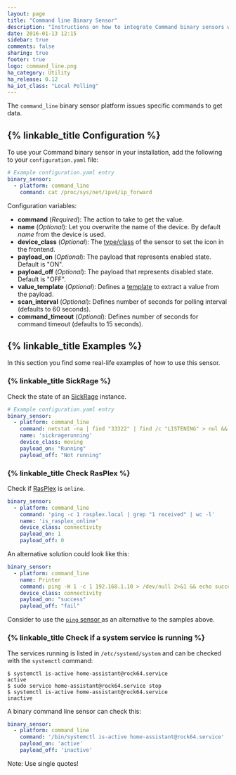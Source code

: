 ```yaml
---
layout: page
title: "Command line Binary Sensor"
description: "Instructions on how to integrate Command binary sensors within Home Assistant."
date: 2016-01-13 12:15
sidebar: true
comments: false
sharing: true
footer: true
logo: command_line.png
ha_category: Utility
ha_release: 0.12
ha_iot_class: "Local Polling"
---
```



The `command_line` binary sensor platform issues specific commands to get data.

## {% linkable_title Configuration %}

To use your Command binary sensor in your installation, add the following to your `configuration.yaml` file:

```yaml
# Example configuration.yaml entry
binary_sensor:
  - platform: command_line
    command: cat /proc/sys/net/ipv4/ip_forward
```

Configuration variables:

- **command** (*Required*): The action to take to get the value.
- **name** (*Optional*): Let you overwrite the name of the device. By default *name* from the device is used.
- **device_class** (*Optional*): The [type/class](/components/binary_sensor/) of the sensor to set the icon in the frontend.
- **payload_on** (*Optional*): The payload that represents enabled state. Default is "ON".
- **payload_off** (*Optional*): The payload that represents disabled state. Default is "OFF".
- **value_template** (*Optional*): Defines a [template](/docs/configuration/templating/#processing-incoming-data) to extract a value from the payload.
- **scan_interval** (*Optional*): Defines number of seconds for polling interval (defaults to 60 seconds).
- **command_timeout** (*Optional*): Defines number of seconds for command timeout (defaults to 15 seconds).

## {% linkable_title Examples %}

In this section you find some real-life examples of how to use this sensor.

### {% linkable_title SickRage %}

Check the state of an [SickRage](https://github.com/sickragetv/sickrage) instance.

```yaml
# Example configuration.yaml entry
binary_sensor:
  - platform: command_line
    command: netstat -na | find "33322" | find /c "LISTENING" > nul && (echo "Running") || (echo "Not running")
    name: 'sickragerunning'
    device_class: moving
    payload_on: "Running"
    payload_off: "Not running"
```

### {% linkable_title Check RasPlex %}

Check if [RasPlex](http://www.rasplex.com/) is `online`.

```yaml
binary_sensor:
  - platform: command_line
    command: 'ping -c 1 rasplex.local | grep "1 received" | wc -l'
    name: 'is_rasplex_online'
    device_class: connectivity
    payload_on: 1
    payload_off: 0
```

An alternative solution could look like this:

```yaml
binary_sensor:
  - platform: command_line
    name: Printer
    command: ping -W 1 -c 1 192.168.1.10 > /dev/null 2>&1 && echo success || echo fail
    device_class: connectivity
    payload_on: "success"
    payload_off: "fail"
```

Consider to use the [`ping` sensor ](/components/binary_sensor.ping/) as an alternative to the samples above.

### {% linkable_title Check if a system service is running %}

The services running is listed in `/etc/systemd/system` and can be checked with the `systemctl` command:

```
$ systemctl is-active home-assistant@rock64.service
active
$ sudo service home-assistant@rock64.service stop
$ systemctl is-active home-assistant@rock64.service
inactive
```

A binary command line sensor can check this:

```yaml
binary_sensor:
  - platform: command_line
    command: '/bin/systemctl is-active home-assistant@rock64.service'
    payload_on: 'active'
    payload_off: 'inactive'
```

Note: Use single quotes!
